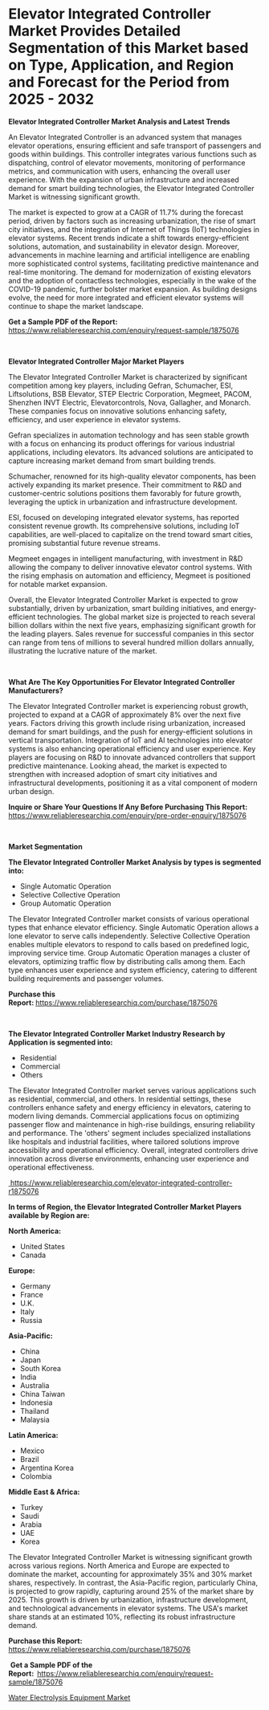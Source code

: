 <p><h1>Elevator Integrated Controller Market Provides Detailed Segmentation of this Market based on Type, Application, and Region and Forecast for the Period from 2025 - 2032</h1></p><p><strong>Elevator Integrated Controller Market Analysis and Latest Trends</strong></p>
<p><p>An Elevator Integrated Controller is an advanced system that manages elevator operations, ensuring efficient and safe transport of passengers and goods within buildings. This controller integrates various functions such as dispatching, control of elevator movements, monitoring of performance metrics, and communication with users, enhancing the overall user experience. With the expansion of urban infrastructure and increased demand for smart building technologies, the Elevator Integrated Controller Market is witnessing significant growth.</p><p>The market is expected to grow at a CAGR of 11.7% during the forecast period, driven by factors such as increasing urbanization, the rise of smart city initiatives, and the integration of Internet of Things (IoT) technologies in elevator systems. Recent trends indicate a shift towards energy-efficient solutions, automation, and sustainability in elevator design. Moreover, advancements in machine learning and artificial intelligence are enabling more sophisticated control systems, facilitating predictive maintenance and real-time monitoring. The demand for modernization of existing elevators and the adoption of contactless technologies, especially in the wake of the COVID-19 pandemic, further bolster market expansion. As building designs evolve, the need for more integrated and efficient elevator systems will continue to shape the market landscape.</p></p>
<p><strong>Get a Sample PDF of the Report:&nbsp;</strong> <a href="https://www.reliableresearchiq.com/enquiry/request-sample/1875076?utm_campaign=2325&utm_medium=2&utm_source=Github&utm_content=ia&utm_term=11042025&utm_id=elevator-integrated-controller">https://www.reliableresearchiq.com/enquiry/request-sample/1875076</a></p>
<p>&nbsp;</p>
<p><strong>Elevator Integrated Controller Major Market Players</strong></p>
<p><p>The Elevator Integrated Controller Market is characterized by significant competition among key players, including Gefran, Schumacher, ESI, Liftsolutions, BSB Elevator, STEP Electric Corporation, Megmeet, PACOM, Shenzhen INVT Electric, Elevatorcontrols, Nova, Gallagher, and Monarch. These companies focus on innovative solutions enhancing safety, efficiency, and user experience in elevator systems.</p><p>Gefran specializes in automation technology and has seen stable growth with a focus on enhancing its product offerings for various industrial applications, including elevators. Its advanced solutions are anticipated to capture increasing market demand from smart building trends.</p><p>Schumacher, renowned for its high-quality elevator components, has been actively expanding its market presence. Their commitment to R&D and customer-centric solutions positions them favorably for future growth, leveraging the uptick in urbanization and infrastructure development.</p><p>ESI, focused on developing integrated elevator systems, has reported consistent revenue growth. Its comprehensive solutions, including IoT capabilities, are well-placed to capitalize on the trend toward smart cities, promising substantial future revenue streams.</p><p>Megmeet engages in intelligent manufacturing, with investment in R&D allowing the company to deliver innovative elevator control systems. With the rising emphasis on automation and efficiency, Megmeet is positioned for notable market expansion.</p><p>Overall, the Elevator Integrated Controller Market is expected to grow substantially, driven by urbanization, smart building initiatives, and energy-efficient technologies. The global market size is projected to reach several billion dollars within the next five years, emphasizing significant growth for the leading players. Sales revenue for successful companies in this sector can range from tens of millions to several hundred million dollars annually, illustrating the lucrative nature of the market.</p></p>
<p>&nbsp;</p>
<p><strong>What Are The Key Opportunities For Elevator Integrated Controller Manufacturers?</strong></p>
<p><p>The Elevator Integrated Controller market is experiencing robust growth, projected to expand at a CAGR of approximately 8% over the next five years. Factors driving this growth include rising urbanization, increased demand for smart buildings, and the push for energy-efficient solutions in vertical transportation. Integration of IoT and AI technologies into elevator systems is also enhancing operational efficiency and user experience. Key players are focusing on R&D to innovate advanced controllers that support predictive maintenance. Looking ahead, the market is expected to strengthen with increased adoption of smart city initiatives and infrastructural developments, positioning it as a vital component of modern urban design.</p></p>
<p><strong>Inquire or Share Your Questions If Any Before Purchasing This Report:</strong> <a href="https://www.reliableresearchiq.com/enquiry/pre-order-enquiry/1875076?utm_campaign=2325&utm_medium=2&utm_source=Github&utm_content=ia&utm_term=11042025&utm_id=elevator-integrated-controller">https://www.reliableresearchiq.com/enquiry/pre-order-enquiry/1875076</a></p>
<p>&nbsp;</p>
<p><strong>Market Segmentation</strong></p>
<p><strong>The Elevator Integrated Controller Market Analysis by types is segmented into:</strong></p>
<p><ul><li>Single Automatic Operation</li><li>Selective Collective Operation</li><li>Group Automatic Operation</li></ul></p>
<p><p>The Elevator Integrated Controller market consists of various operational types that enhance elevator efficiency. Single Automatic Operation allows a lone elevator to serve calls independently. Selective Collective Operation enables multiple elevators to respond to calls based on predefined logic, improving service time. Group Automatic Operation manages a cluster of elevators, optimizing traffic flow by distributing calls among them. Each type enhances user experience and system efficiency, catering to different building requirements and passenger volumes.</p></p>
<p><strong>Purchase this Report:&nbsp;</strong><a href="https://www.reliableresearchiq.com/purchase/1875076?utm_campaign=2325&utm_medium=2&utm_source=Github&utm_content=ia&utm_term=11042025&utm_id=elevator-integrated-controller">https://www.reliableresearchiq.com/purchase/1875076</a></p>
<p>&nbsp;</p>
<p><strong>The Elevator Integrated Controller Market Industry Research by Application is segmented into:</strong></p>
<p><ul><li>Residential</li><li>Commercial</li><li>Others</li></ul></p>
<p><p>The Elevator Integrated Controller market serves various applications such as residential, commercial, and others. In residential settings, these controllers enhance safety and energy efficiency in elevators, catering to modern living demands. Commercial applications focus on optimizing passenger flow and maintenance in high-rise buildings, ensuring reliability and performance. The 'others' segment includes specialized installations like hospitals and industrial facilities, where tailored solutions improve accessibility and operational efficiency. Overall, integrated controllers drive innovation across diverse environments, enhancing user experience and operational effectiveness.</p></p>
<p><a href="https://www.reliableresearchiq.com/elevator-integrated-controller-r1875076?utm_campaign=2325&utm_medium=2&utm_source=Github&utm_content=ia&utm_term=11042025&utm_id=elevator-integrated-controller">&nbsp;https://www.reliableresearchiq.com/elevator-integrated-controller-r1875076</a></p>
<p><strong>In terms of Region, the Elevator Integrated Controller Market Players available by Region are:</strong></p>
<p>
    <p> <strong> North America: </strong>
        <ul>
            <li>United States</li>
            <li>Canada</li>
        </ul>
        </p> 
    <p> <strong> Europe: </strong>
        <ul>
            <li>Germany</li>
            <li>France</li>
            <li>U.K.</li>
            <li>Italy</li>
            <li>Russia</li>
        </ul>
        </p> 
    <p> <strong> Asia-Pacific: </strong>
        <ul>
            <li>China</li>
            <li>Japan</li>
            <li>South Korea</li>
            <li>India</li>
            <li>Australia</li>
            <li>China Taiwan</li>
            <li>Indonesia</li>
            <li>Thailand</li>
            <li>Malaysia</li>
        </ul>
        </p> 
    <p> <strong> Latin America: </strong>
        <ul>
            <li>Mexico</li>
            <li>Brazil</li>
            <li>Argentina Korea</li>
            <li>Colombia</li>
        </ul>
        </p> 
    <p> <strong> Middle East & Africa: </strong>
        <ul>
            <li>Turkey</li>
            <li>Saudi</li>
            <li>Arabia</li>
            <li>UAE</li>
            <li>Korea</li>
        </ul>
    </p>
    </p>
<p><p>The Elevator Integrated Controller Market is witnessing significant growth across various regions. North America and Europe are expected to dominate the market, accounting for approximately 35% and 30% market shares, respectively. In contrast, the Asia-Pacific region, particularly China, is projected to grow rapidly, capturing around 25% of the market share by 2025. This growth is driven by urbanization, infrastructure development, and technological advancements in elevator systems. The USA's market share stands at an estimated 10%, reflecting its robust infrastructure demand.</p></p>
<p><strong>Purchase this Report: </strong><a href="https://www.reliableresearchiq.com/purchase/1875076?utm_campaign=2325&utm_medium=2&utm_source=Github&utm_content=ia&utm_term=11042025&utm_id=elevator-integrated-controller">https://www.reliableresearchiq.com/purchase/1875076</a></p>
<p>&nbsp;<strong>Get a Sample PDF of the Report:&nbsp;&nbsp;</strong><a href="https://www.reliableresearchiq.com/enquiry/request-sample/1875076?utm_campaign=2325&utm_medium=2&utm_source=Github&utm_content=ia&utm_term=11042025&utm_id=elevator-integrated-controller">https://www.reliableresearchiq.com/enquiry/request-sample/1875076</a></p>
<p><strong></strong></p>
<p><p><a href="https://github.com/nwokechock6s/Market-Research-Report-List-1/blob/main/water-electrolysis-equipment-market.md?utm_campaign=2325&utm_medium=2&utm_source=Github&utm_content=ia&utm_term=11042025&utm_id=elevator-integrated-controller">Water Electrolysis Equipment Market</a></p></p>